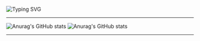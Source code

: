 ![Typing SVG](https://readme-typing-svg.herokuapp.com?font=&color=790ba1&size=40&center=true&vCenter=true&width=391&height=54&lines=Hello+There!)

<hr />

![Anurag's GitHub stats](https://github-readme-stats.vercel.app/api?username=Gabrielv0id&show_icons=true&theme=midnight-purple)
![Anurag's GitHub stats](https://github-readme-stats.vercel.app/api/top-langs/?username=Gabrielv0id&layout=compact&langs_count=7&theme=midnight-purple)
  
<hr />

<!--
**Gabrielv0id/Gabrielv0id** is a ✨ _special_ ✨ repository because its `README.md` (this file) appears on your GitHub profile.

Here are some ideas to get you started:

- 🔭 I’m currently working on ...
- 🌱 I’m currently learning ...
- 👯 I’m looking to collaborate on ...
- 🤔 I’m looking for help with ...
- 💬 Ask me about ...
- 📫 How to reach me: ...
- 😄 Pronouns: ...
- ⚡ Fun fact: ...
-->
